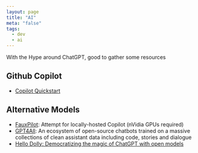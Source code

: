 ```yaml
---
layout: page
title: "AI"
meta: "false"
tags:
  - dev
  - ai
---
```

With the Hype around ChatGPT, good to gather some resources

## Github Copilot

- [Copilot Quickstart](https://docs.github.com/en/copilot/quickstart)

## Alternative Models

- [FauxPilot](https://github.com/fauxpilot/fauxpilot): Attempt for locally-hosted Copilot (nVidia GPUs required)
- [GPT4All](https://github.com/nomic-ai/gpt4all): An ecosystem of open-source chatbots trained on a massive collections of clean assistant data including code, stories and dialogue
- [Hello Dolly: Democratizing the magic of ChatGPT with open models](https://www.databricks.com/blog/2023/03/24/hello-dolly-democratizing-magic-chatgpt-open-models.html)